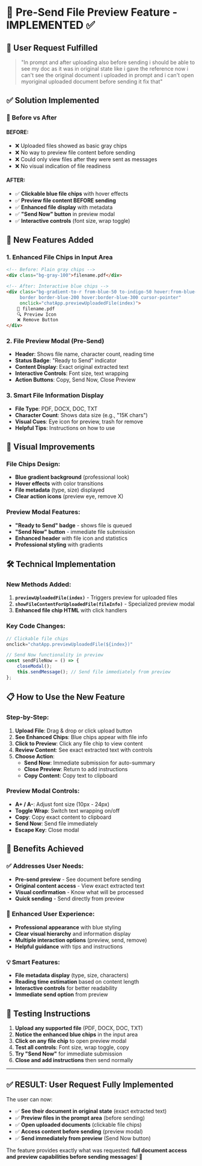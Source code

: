 # 📄 Pre-Send File Preview Feature - IMPLEMENTED ✅

## 🎯 **User Request Fulfilled**
> "In prompt and after uploading also before sending i should be able to see my doc as it was in original state like i gave the reference now i can't see the original document i uploaded in prompt and i can't open myoriginal uploaded document before sending it fix that"

## ✅ **Solution Implemented**

### 🔄 **Before vs After**

#### **BEFORE**:
- ❌ Uploaded files showed as basic gray chips
- ❌ No way to preview file content before sending
- ❌ Could only view files after they were sent as messages
- ❌ No visual indication of file readiness

#### **AFTER**:
- ✅ **Clickable blue file chips** with hover effects
- ✅ **Preview file content BEFORE sending**
- ✅ **Enhanced file display** with metadata
- ✅ **"Send Now" button** in preview modal
- ✅ **Interactive controls** (font size, wrap toggle)

## 🚀 **New Features Added**

### 1. **Enhanced File Chips in Input Area**
```html
<!-- Before: Plain gray chips -->
<div class="bg-gray-100">filename.pdf</div>

<!-- After: Interactive blue chips -->
<div class="bg-gradient-to-r from-blue-50 to-indigo-50 hover:from-blue-100 hover:to-indigo-100 
     border border-blue-200 hover:border-blue-300 cursor-pointer" 
     onclick="chatApp.previewUploadedFile(index)">
    📄 filename.pdf
    🔍 Preview Icon
    ❌ Remove Button
</div>
```

### 2. **File Preview Modal (Pre-Send)**
- **Header**: Shows file name, character count, reading time
- **Status Badge**: "Ready to Send" indicator
- **Content Display**: Exact original extracted text
- **Interactive Controls**: Font size, text wrapping
- **Action Buttons**: Copy, Send Now, Close Preview

### 3. **Smart File Information Display**
- **File Type**: PDF, DOCX, DOC, TXT
- **Character Count**: Shows data size (e.g., "15K chars")
- **Visual Cues**: Eye icon for preview, trash for remove
- **Helpful Tips**: Instructions on how to use

## 🎨 **Visual Improvements**

### File Chips Design:
- **Blue gradient background** (professional look)
- **Hover effects** with color transitions
- **File metadata** (type, size) displayed
- **Clear action icons** (preview eye, remove X)

### Preview Modal Features:
- **"Ready to Send" badge** - shows file is queued
- **"Send Now" button** - immediate file submission
- **Enhanced header** with file icon and statistics
- **Professional styling** with gradients

## 🛠️ **Technical Implementation**

### New Methods Added:
1. **`previewUploadedFile(index)`** - Triggers preview for uploaded files
2. **`showFileContentForUploadedFile(fileInfo)`** - Specialized preview modal
3. **Enhanced file chip HTML** with click handlers

### Key Code Changes:
```javascript
// Clickable file chips
onclick="chatApp.previewUploadedFile(${index})"

// Send Now functionality in preview
const sendFileNow = () => {
    closeModal();
    this.sendMessage(); // Send file immediately from preview
};
```

## 📋 **How to Use the New Feature**

### Step-by-Step:
1. **Upload File**: Drag & drop or click upload button
2. **See Enhanced Chips**: Blue chips appear with file info
3. **Click to Preview**: Click any file chip to view content
4. **Review Content**: See exact extracted text with controls
5. **Choose Action**:
   - **Send Now**: Immediate submission for auto-summary
   - **Close Preview**: Return to add instructions
   - **Copy Content**: Copy text to clipboard

### Preview Modal Controls:
- **A+ / A-**: Adjust font size (10px - 24px)
- **Toggle Wrap**: Switch text wrapping on/off
- **Copy**: Copy exact content to clipboard
- **Send Now**: Send file immediately
- **Escape Key**: Close modal

## 🎯 **Benefits Achieved**

### ✅ **Addresses User Needs**:
- **Pre-send preview** - See document before sending
- **Original content access** - View exact extracted text
- **Visual confirmation** - Know what will be processed
- **Quick sending** - Send directly from preview

### 🚀 **Enhanced User Experience**:
- **Professional appearance** with blue styling
- **Clear visual hierarchy** and information display
- **Multiple interaction options** (preview, send, remove)
- **Helpful guidance** with tips and instructions

### 💡 **Smart Features**:
- **File metadata display** (type, size, characters)
- **Reading time estimation** based on content length
- **Interactive controls** for better readability
- **Immediate send option** from preview

## 🧪 **Testing Instructions**

1. **Upload any supported file** (PDF, DOCX, DOC, TXT)
2. **Notice the enhanced blue chips** in the input area
3. **Click on any file chip** to open preview modal
4. **Test all controls**: Font size, wrap toggle, copy
5. **Try "Send Now"** for immediate submission
6. **Close and add instructions** then send normally

---

## ✅ **RESULT: User Request Fully Implemented**

The user can now:
- ✅ **See their document in original state** (exact extracted text)
- ✅ **Preview files in the prompt area** (before sending)
- ✅ **Open uploaded documents** (clickable file chips)
- ✅ **Access content before sending** (preview modal)
- ✅ **Send immediately from preview** (Send Now button)

The feature provides exactly what was requested: **full document access and preview capabilities before sending messages**! 🎉 